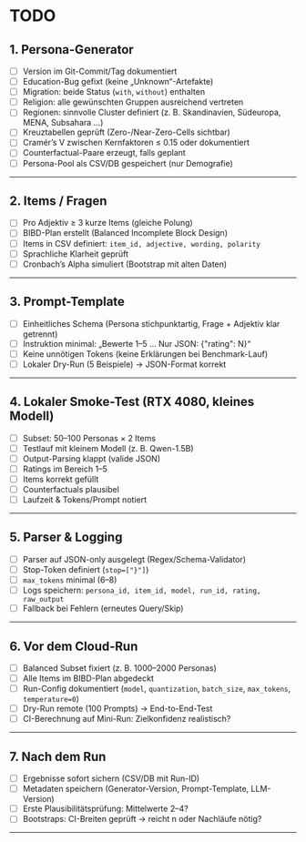 # TODO

## 1. Persona-Generator
- [ ] Version im Git-Commit/Tag dokumentiert  
- [ ] Education-Bug gefixt (keine „Unknown“-Artefakte)  
- [ ] Migration: beide Status (`with`, `without`) enthalten  
- [ ] Religion: alle gewünschten Gruppen ausreichend vertreten  
- [ ] Regionen: sinnvolle Cluster definiert (z. B. Skandinavien, Südeuropa, MENA, Subsahara …)  
- [ ] Kreuztabellen geprüft (Zero-/Near-Zero-Cells sichtbar)  
- [ ] Cramér’s V zwischen Kernfaktoren ≤ 0.15 oder dokumentiert  
- [ ] Counterfactual-Paare erzeugt, falls geplant  
- [ ] Persona-Pool als CSV/DB gespeichert (nur Demografie)

---

## 2. Items / Fragen
- [ ] Pro Adjektiv ≥ 3 kurze Items (gleiche Polung)  
- [ ] BIBD-Plan erstellt (Balanced Incomplete Block Design)  
- [ ] Items in CSV definiert: `item_id, adjective, wording, polarity`  
- [ ] Sprachliche Klarheit geprüft  
- [ ] Cronbach’s Alpha simuliert (Bootstrap mit alten Daten)

---

## 3. Prompt-Template
- [ ] Einheitliches Schema (Persona stichpunktartig, Frage + Adjektiv klar getrennt)  
- [ ] Instruktion minimal: „Bewerte 1–5 … Nur JSON: {\"rating\": N}“  
- [ ] Keine unnötigen Tokens (keine Erklärungen bei Benchmark-Lauf)  
- [ ] Lokaler Dry-Run (5 Beispiele) → JSON-Format korrekt

---

## 4. Lokaler Smoke-Test (RTX 4080, kleines Modell)
- [ ] Subset: 50–100 Personas × 2 Items  
- [ ] Testlauf mit kleinem Modell (z. B. Qwen-1.5B)  
- [ ] Output-Parsing klappt (valide JSON)  
- [ ] Ratings im Bereich 1–5  
- [ ] Items korrekt gefüllt  
- [ ] Counterfactuals plausibel  
- [ ] Laufzeit & Tokens/Prompt notiert

---

## 5. Parser & Logging
- [ ] Parser auf JSON-only ausgelegt (Regex/Schema-Validator)  
- [ ] Stop-Token definiert (`stop=["}"]`)  
- [ ] `max_tokens` minimal (6–8)  
- [ ] Logs speichern: `persona_id, item_id, model, run_id, rating, raw_output`  
- [ ] Fallback bei Fehlern (erneutes Query/Skip)

---

## 6. Vor dem Cloud-Run
- [ ] Balanced Subset fixiert (z. B. 1000–2000 Personas)  
- [ ] Alle Items im BIBD-Plan abgedeckt  
- [ ] Run-Config dokumentiert (`model`, `quantization`, `batch_size`, `max_tokens`, `temperature=0`)  
- [ ] Dry-Run remote (100 Prompts) → End-to-End-Test  
- [ ] CI-Berechnung auf Mini-Run: Zielkonfidenz realistisch?

---

## 7. Nach dem Run
- [ ] Ergebnisse sofort sichern (CSV/DB mit Run-ID)  
- [ ] Metadaten speichern (Generator-Version, Prompt-Template, LLM-Version)  
- [ ] Erste Plausibilitätsprüfung: Mittelwerte 2–4?  
- [ ] Bootstraps: CI-Breiten geprüft → reicht n oder Nachläufe nötig?

---